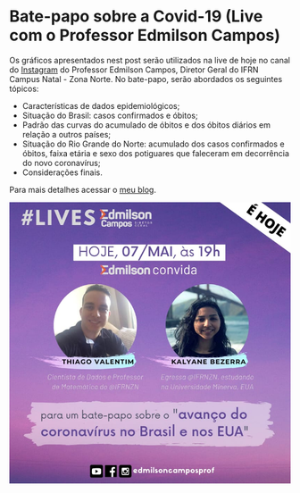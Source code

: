 # Bate-papo sobre a Covid-19 (Live com o Professor Edmilson Campos)

Os gráficos apresentados nest post serão utilizados na live de hoje no canal do [Instagram](https://www.instagram.com/edmilsoncamposprof/) do Professor Edmilson Campos, Diretor Geral do IFRN Campus Natal - Zona Norte. No bate-papo, serão abordados os seguintes tópicos:

* Características de dados epidemiológicos;
* Situação do Brasil: casos confirmados e óbitos;
* Padrão das curvas do acumulado de óbitos e dos óbitos diários em relação a outros países;
* Situação do Rio Grande do Norte: acumulado dos casos confirmados e óbitos, faixa etária e sexo dos potiguares que faleceram em decorrência do novo coronavírus;
* Considerações finais.

Para mais detalhes acessar o [meu blog](https://thiagovalentim.netlify.app/post/bate-papo-sobre-a-covid-19/).

![](https://github.com/ThiagoValentimMarques/live_edmilsoncampos/blob/master/Divulga%C3%A7%C3%A3o.jpeg?raw=true)

